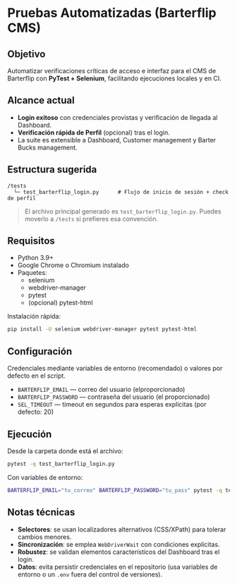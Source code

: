 # Pruebas Automatizadas (Barterflip CMS)

## Objetivo
Automatizar verificaciones críticas de acceso e interfaz para el CMS de Barterflip con **PyTest + Selenium**, facilitando ejecuciones locales y en CI.

## Alcance actual
- **Login exitoso** con credenciales provistas y verificación de llegada al Dashboard.
- **Verificación rápida de Perfil** (opcional) tras el login.
- La suite es extensible a Dashboard, Customer management y Barter Bucks management.

## Estructura sugerida
```
/tests
  └─ test_barterflip_login.py      # Flujo de inicio de sesión + check de perfil
```

> El archivo principal generado es `test_barterflip_login.py`. Puedes moverlo a `/tests` si prefieres esa convención.

## Requisitos
- Python 3.9+
- Google Chrome o Chromium instalado
- Paquetes:
  - selenium
  - webdriver-manager
  - pytest
  - (opcional) pytest-html

Instalación rápida:
```bash
pip install -U selenium webdriver-manager pytest pytest-html
```

## Configuración
Credenciales mediante variables de entorno (recomendado) o valores por defecto en el script.
- `BARTERFLIP_EMAIL` — correo del usuario (elproporcionado)
- `BARTERFLIP_PASSWORD` — contraseña del usuario (el proporcionado)
- `SEL_TIMEOUT` — timeout en segundos para esperas explícitas (por defecto: 20)

## Ejecución
Desde la carpeta donde está el archivo:
```bash
pytest -q test_barterflip_login.py
```
Con variables de entorno:
```bash
BARTERFLIP_EMAIL="tu_correo" BARTERFLIP_PASSWORD="tu_pass" pytest -q test_barterflip_login.py
```

## Notas técnicas
- **Selectores**: se usan localizadores alternativos (CSS/XPath) para tolerar cambios menores.
- **Sincronización**: se emplea `WebDriverWait` con condiciones explícitas.
- **Robustez**: se validan elementos característicos del Dashboard tras el login.
- **Datos**: evita persistir credenciales en el repositorio (usa variables de entorno o un `.env` fuera del control de versiones).

